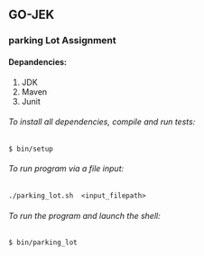 ## GO-JEK 
### parking Lot Assignment

#### Depandencies:
1) JDK
2) Maven
3) Junit

###### To install all dependencies, compile and run tests:
``$ bin/setup``
###### To run program via a file input:
``./parking_lot.sh  <input_filepath>``
###### To run the program and launch the shell:
``$ bin/parking_lot``
